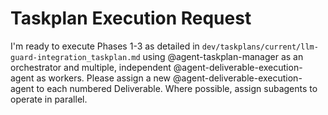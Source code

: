 # Taskplan Execution Request

I'm ready to execute Phases 1-3 as detailed in `dev/taskplans/current/llm-guard-integration_taskplan.md` using @agent-taskplan-manager as an orchestrator and multiple, independent @agent-deliverable-execution-agent as workers. Please assign a new @agent-deliverable-execution-agent to each numbered Deliverable. Where possible, assign subagents to operate in parallel.